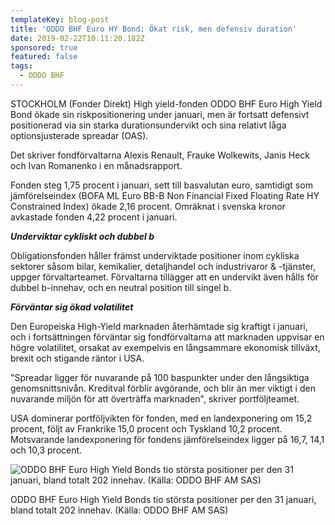 ```yaml
---
templateKey: blog-post
title: 'ODDO BHF Euro HY Bond: Ökat risk, men defensiv duration'
date: 2019-02-22T10:11:20.182Z
sponsored: true
featured: false
tags:
  - ODDO BHF
---
```

STOCKHOLM (Fonder Direkt) High yield-fonden ODDO BHF Euro High Yield Bond ökade sin riskpositionering under januari, men är fortsatt defensivt positionerad via sin starka durationsundervikt och sina relativt låga optionsjusterade spreadar (OAS).



Det skriver fondförvaltarna Alexis Renault, Frauke Wolkewits, Janis Heck och Ivan Romanenko i en månadsrapport.



Fonden steg 1,75 procent i januari, sett till basvalutan euro, samtidigt som jämförelseindex (BOFA ML Euro BB-B Non Financial Fixed Floating Rate HY Constrained Index) ökade 2,16 procent. Omräknat i svenska kronor avkastade fonden 4,22 procent i januari.



**_Underviktar cykliskt och dubbel b_**



Obligationsfonden håller främst underviktade positioner inom cykliska sektorer såsom bilar, kemikalier, detaljhandel och industrivaror & -tjänster, uppger förvaltarteamet. Förvaltarna tillägger att en undervikt även hålls för dubbel b-innehav, och en neutral position till singel b.



**_Förväntar sig ökad volatilitet_**



Den Europeiska High-Yield marknaden återhämtade sig kraftigt i januari, och i fortsättningen förväntar sig fondförvaltarna att marknaden uppvisar en högre volatilitet, orsakat av exempelvis en långsammare ekonomisk tillväxt, brexit och stigande räntor i USA.



"Spreadar ligger för nuvarande på 100 baspunkter under den långsiktiga genomsnittsnivån. Kreditval förblir avgörande, och blir än mer viktigt i den nuvarande miljön för att överträffa marknaden", skriver portföljteamet.



USA dominerar portföljvikten för fonden, med en landexponering om 15,2 procent, följt av Frankrike 15,0 procent och Tyskland 10,2 procent. Motsvarande landexponering för fondens jämförelseindex ligger på 16,7, 14,1 och 10,3 procent.

![ODDO BHF Euro High Yield Bonds tio största positioner per den 31 januari, bland totalt 202 innehav. (Källa: ODDO BHF AM SAS)](/img/oddo22feb.png)

<span class="image-caption">ODDO BHF Euro High Yield Bonds tio största positioner per den 31 januari, bland totalt 202 innehav. (Källa: ODDO BHF AM SAS)</span>
